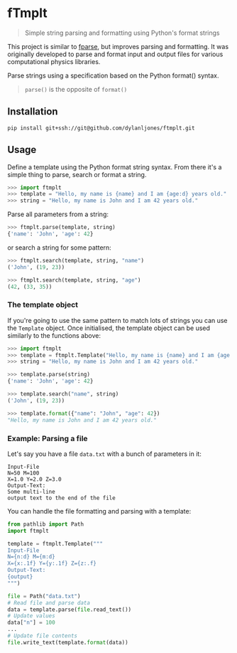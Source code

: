 # fTmplt

> Simple string parsing and formatting using Python's format strings

This project is similar to [fparse](https://github.com/catalystneuro/fparse), but
improves parsing and formatting. It was originally developed to parse and format
input and output files for various computational physics libraries.

Parse strings using a specification based on the Python format() syntax.
> ``parse()`` is the opposite of ``format()``


## Installation

```shell
pip install git+ssh://git@github.com/dylanljones/ftmplt.git
```


## Usage

Define a template using the Python format string syntax. 
From there it's a simple thing to parse, search or format a string.
```python
>>> import ftmplt
>>> template = "Hello, my name is {name} and I am {age:d} years old."
>>> string = "Hello, my name is John and I am 42 years old."
```

Parse all parameters from a string:
```python
>>> ftmplt.parse(template, string)
{'name': 'John', 'age': 42}
```
or search a string for some pattern:
```python
>>> ftmplt.search(template, string, "name")
('John', (19, 23))

>>> ftmplt.search(template, string, "age")
(42, (33, 35))
```

### The template object

If you're going to use the same pattern to match lots of strings you can use the 
``Template`` object. Once initialised, the template object can be used similarly
to the functions above:

```python
>>> import ftmplt
>>> template = ftmplt.Template("Hello, my name is {name} and I am {age:d} years old.")
>>> string = "Hello, my name is John and I am 42 years old."

>>> template.parse(string)
{'name': 'John', 'age': 42}

>>> template.search("name", string)
('John', (19, 23))

>>> template.format({"name": "John", "age": 42})
"Hello, my name is John and I am 42 years old."
```

### Example: Parsing a file

Let's say you have a file ``data.txt`` with a bunch of parameters in it:
```text
Input-File
N=50 M=100
X=1.0 Y=2.0 Z=3.0
Output-Text:
Some multi-line
output text to the end of the file
```

You can handle the file formatting and parsing with a template:
```python
from pathlib import Path
import ftmplt

template = ftmplt.Template("""
Input-File
N={n:d} M={m:d}
X={x:.1f} Y={y:.1f} Z={z:.f}
Output-Text:
{output}
""")

file = Path("data.txt")
# Read file and parse data
data = template.parse(file.read_text())
# Update values
data["n"] = 100
...
# Update file contents
file.write_text(template.format(data))
```
